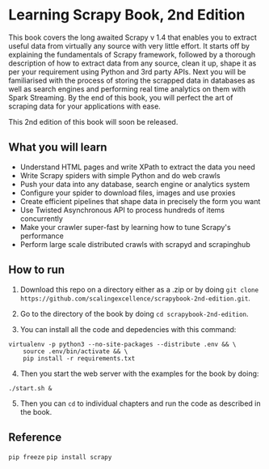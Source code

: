 # Learning Scrapy Book, 2nd Edition

This book covers the long awaited Scrapy v 1.4 that enables you to extract useful data from virtually any source with very little effort. It starts off by explaining the fundamentals of Scrapy framework, followed by a thorough description of how to extract data from any source, clean it up, shape it as per your requirement using Python and 3rd party APIs. Next you will be familiarised with the process of storing the scrapped data in databases as well as search engines and performing real time analytics on them with Spark Streaming. By the end of this book, you will perfect the art of scraping data for your applications with ease.

This 2nd edition of this book will soon be released.

## What you will learn

- Understand HTML pages and write XPath to extract the data you need
- Write Scrapy spiders with simple Python and do web crawls
- Push your data into any database, search engine or analytics system
- Configure your spider to download files, images and use proxies
- Create efficient pipelines that shape data in precisely the form you want
- Use Twisted Asynchronous API to process hundreds of items concurrently
- Make your crawler super-fast by learning how to tune Scrapy's performance
- Perform large scale distributed crawls with scrapyd and scrapinghub

## How to run

1. Download this repo on a directory either as a .zip or by doing `git clone https://github.com/scalingexcellence/scrapybook-2nd-edition.git`.

2. Go to the directory of the book by doing `cd scrapybook-2nd-edition`.

3. You can install all the code and depedencies with this command:
```
virtualenv -p python3 --no-site-packages --distribute .env && \
    source .env/bin/activate && \
    pip install -r requirements.txt
```

4. Then you start the web server with the examples for the book by doing:
```
./start.sh &
```

5. Then you can `cd` to individual chapters and run the code as described in the book.

## Reference


`pip freeze`
`pip install scrapy`
 
